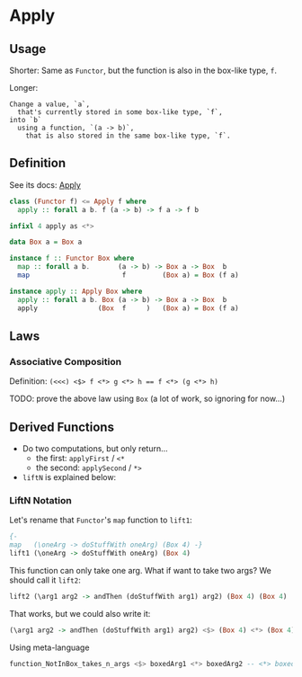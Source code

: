 # Apply

## Usage

Shorter: Same as `Functor`, but the function is also in the box-like type, `f`.

Longer:
```
Change a value, `a`,
  that's currently stored in some box-like type, `f`,
into `b`
  using a function, `(a -> b)`,
    that is also stored in the same box-like type, `f`.
```

## Definition

See its docs: [Apply](https://pursuit.purescript.org/packages/purescript-prelude/4.1.0/docs/Control.Apply)

```purescript
class (Functor f) <= Apply f where
  apply :: forall a b. f (a -> b) -> f a -> f b

infixl 4 apply as <*>

data Box a = Box a

instance f :: Functor Box where
  map :: forall a b.       (a -> b) -> Box a -> Box  b
  map                       f         (Box a) = Box (f a)

instance apply :: Apply Box where
  apply :: forall a b. Box (a -> b) -> Box a -> Box  b
  apply               (Box  f     )   (Box a) = Box (f a)
```

## Laws

### Associative Composition

Definition: `(<<<) <$> f <*> g <*> h == f <*> (g <*> h)`

TODO: prove the above law using `Box` (a lot of work, so ignoring for now...)

## Derived Functions

- Do two computations, but only return...
    - the first: `applyFirst` / `<*`
    - the second: `applySecond` / `*>`
- `liftN` is explained below:

### LiftN Notation

Let's rename that `Functor`'s `map` function to `lift1`:
```purescript
{-
map   (\oneArg -> doStuffWith oneArg) (Box 4) -}
lift1 (\oneArg -> doStuffWith oneArg) (Box 4)
```
This function can only take one arg. What if want to take two args? We should call it `lift2`:
```purescript
lift2 (\arg1 arg2 -> andThen (doStuffWith arg1) arg2) (Box 4) (Box 4)
```
That works, but we could also write it:
```purescript
(\arg1 arg2 -> andThen (doStuffWith arg1) arg2) <$> (Box 4) <*> (Box 4)
```
Using meta-language
```purescript
function_NotInBox_takes_n_args <$> boxedArg1 <*> boxedArg2 -- <*> boxedArgN ...
```
